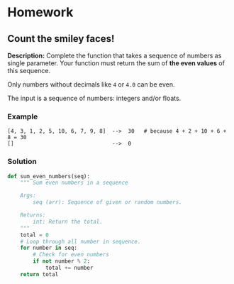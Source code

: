 # Homework

## Count the smiley faces!

**Description:**
Complete the function that takes a sequence of numbers as single parameter. Your function must return the sum of **the even values** of this sequence.

Only numbers without decimals like `4` or `4.0` can be even.

The input is a sequence of numbers: integers and/or floats.

### Example

```
[4, 3, 1, 2, 5, 10, 6, 7, 9, 8]  -->  30   # because 4 + 2 + 10 + 6 + 8 = 30
[]                               -->  0
```

### Solution

```python
def sum_even_numbers(seq):
    """ Sum even numbers in a sequence

    Args:
        seq (arr): Sequence of given or random numbers.

    Returns:
        int: Return the total.
    """
    total = 0
    # Loop through all number in sequence.
    for number in seq:
        # Check for even numbers
        if not number % 2:
            total += number
    return total

```

